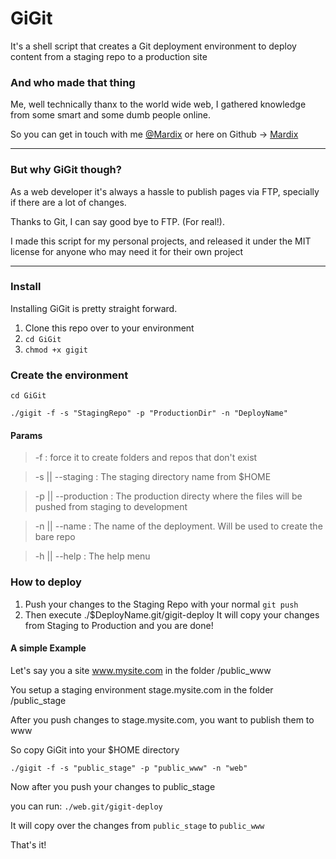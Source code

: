 GiGit
===

It's a shell script that creates a Git deployment environment to deploy content from a staging repo to a production site


### And who made that thing ###

Me, well technically thanx to the world wide web, I gathered knowledge from some smart and some dumb people online.

So you can get in touch with me [@Mardix](http://twitter.com/mardix) or here on Github -> [Mardix](http://github.com/mardix)

---  

### But why GiGit though? 

As a web developer it's always a hassle to publish pages via FTP, specially if there are a lot of changes.

Thanks to Git, I can say good bye to FTP. (For real!). 

I made this script for my personal projects, and released it under the MIT license for anyone who may need it for their own project


---


### Install ###


Installing GiGit is pretty straight forward.

1. Clone this repo over to your environment
2. `cd GiGit`
3. `chmod +x gigit`


### Create the environment  ###

 `cd GiGit`

 `./gigit -f -s "StagingRepo" -p "ProductionDir" -n "DeployName"`


#### Params

> -f : force it to create folders and repos that don't exist
   
> -s || --staging : The staging directory name from $HOME

> -p || --production : The production directy where the files will be pushed from staging to development

> -n || --name : The name of the deployment. Will be used to create the bare repo

> -h || --help : The help menu


### How to deploy ###

1. Push your changes to the Staging Repo with your normal `git push`
2. Then execute ./$DeployName.git/gigit-deploy 
It will copy your changes from Staging to Production and you are done!


#### A simple Example 

Let's say you a site www.mysite.com in the folder /public_www

You setup a staging environment stage.mysite.com in the folder /public_stage

After you push changes to stage.mysite.com, you want to publish them to www

So copy GiGit into your $HOME directory

`./gigit -f -s "public_stage" -p "public_www" -n "web"`


Now after you push your changes to public_stage

you can run: `./web.git/gigit-deploy` 

It will copy over the changes from `public_stage` to `public_www`


That's it!

 



